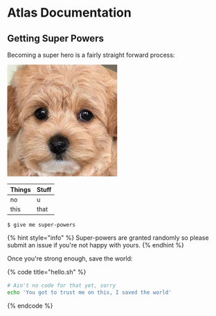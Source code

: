 # Atlas Documentation

## Getting Super Powers

Becoming a super hero is a fairly straight forward process:

![Pupper Hero](.gitbook/assets/capture.png)

| Things | Stuff |
| :--- | :--- |
| no | u |
| this | that |

```
$ give me super-powers
```

{% hint style="info" %}
 Super-powers are granted randomly so please submit an issue if you're not happy with yours.
{% endhint %}

Once you're strong enough, save the world:

{% code title="hello.sh" %}
```bash
# Ain't no code for that yet, sorry
echo 'You got to trust me on this, I saved the world'
```
{% endcode %}



